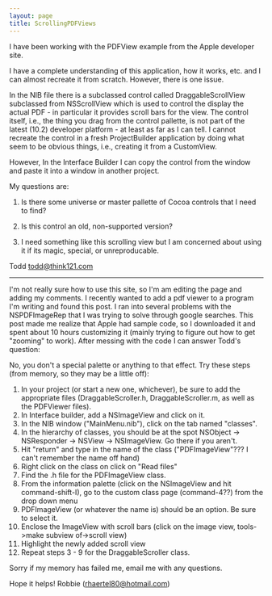 ```yaml
---
layout: page
title: ScrollingPDFViews
---
```


I have been working with the PDFView example from the Apple developer site.

I have a complete understanding of this application, how it works, etc. and I can almost recreate it from scratch.  However, there is one issue.

In the NIB file there is a subclassed control called DraggableScrollView subclassed from NSScrollView which is used to control the display the actual PDF - in particular it provides scroll bars for the view.  The control itself, i.e., the thing you drag from the control pallette, is not part of the latest (10.2) developer platform - at least as far as I can tell.  I cannot recreate the control in a fresh ProjectBuilder application by doing what seem to be obvious things, i.e., creating it from a CustomView.  

However, In the Interface Builder I can copy the control from the window and paste it into a window in another project.

My questions are:

1) Is there some universe or master pallette of Cocoa controls that I need to find?

2) Is this control an old, non-supported version?

3) I need something like this scrolling view but I am concerned about using it if its magic, special, or unreproducable.

Todd
todd@think121.com

----

I'm not really sure how to use this site, so I'm am editing the page and adding my comments.  I recently wanted to add a pdf viewer to a program I'm writing and found this post.  I ran into several problems with the NSPDFImageRep that I was trying to solve through google searches.  This post made me realize that Apple had sample code, so I downloaded it and spent about 10 hours customizing it (mainly trying to figure out how to get "zooming" to work).  After messing with the code I can answer Todd's question:

No, you don't a special palette or anything to that effect.  Try these steps (from memory, so they may be a little off):

1)  In your project (or start a new one, whichever), be sure to add the appropriate files (DraggableScroller.h, DraggableScroller.m, as well as the PDFViewer files).
2)  In Interface builder, add a NSImageView and click on it.
3)  In the NIB window ("MainMenu.nib"), click on the tab named "classes".
4)  In the hierarchy of classes, you should be at the spot NSObject -> NSResponder -> NSView -> NSImageView.  Go there if you aren't.
5)  Hit "return" and type in the name of the class ("PDFImageView"??? I can't remember the name off hand)
6)  Right click on the class on click on "Read files"
7)  Find the .h file for the PDFImageView class.
8)  From the information palette (click on the NSImageView and hit command-shift-I), go to the custom class page (command-4??) from the drop down menu
9)  PDFImageView (or whatever the name is) should be an option.  Be sure to select it.
10)  Enclose the ImageView with scroll bars (click on the image view, tools->make subview of->scroll view)
11)  Highlight the newly added scroll view
12)  Repeat steps 3 - 9 for the DraggableScroller class.

Sorry if my memory has failed me, email me with any questions.

Hope it helps!
Robbie (rhaertel80@hotmail.com)


